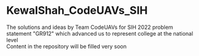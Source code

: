 # KewalShah_CodeUAVs_SIH
The solutions and ideas by Team CodeUAVs for SIH 2022 problem statement "GR912" which advanced us to represent college at the national level
<br>
Content in the repository will be filled very soon
